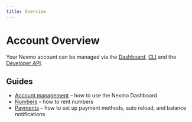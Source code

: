 ```yaml
---
title: Overview
---
```


# Account Overview

Your Nexmo account can be managed via the [Dashboard](https://dashboard.nexmo.com/), [CLI](/tools) and the [Developer API](/api/developer).

## Guides

* [Account management](/account/guides/management) – how to use the Nexmo Dashboard
* [Numbers](/account/guides/numbers) – how to rent numbers
* [Payments](/account/guides/payments) – how to set up payment methods, auto reload, and balance notifications
